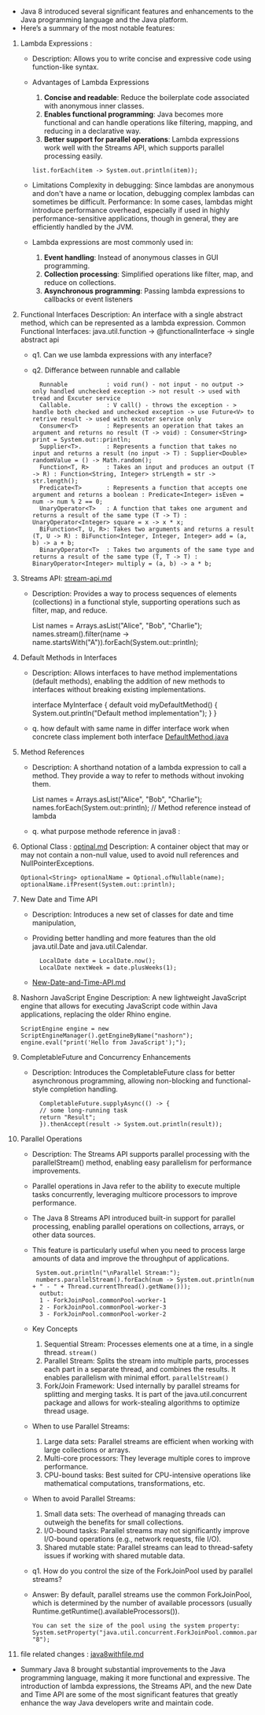 - Java 8 introduced several significant features and enhancements to the Java programming language and the Java platform. 
- Here’s a summary of the most notable features:
1. Lambda Expressions : 
   - Description: Allows you to write concise and expressive code using function-like syntax.
   - Advantages of Lambda Expressions
       1. **Concise and readable**: Reduce the boilerplate code associated with anonymous inner classes.
       2. **Enables functional programming**: Java becomes more functional and can handle operations like filtering, mapping, and reducing in a declarative way.
       3. **Better support for parallel operations**: Lambda expressions work well with the Streams API, which supports parallel processing easily.

         list.forEach(item -> System.out.println(item));
   -  Limitations
      Complexity in debugging: Since lambdas are anonymous and don't have a name or location, debugging complex lambdas can sometimes be difficult.
      Performance: In some cases, lambdas might introduce performance overhead, especially if used in highly performance-sensitive applications, though in general, they are efficiently handled by the JVM.
   - Lambda expressions are most commonly used in:
     1. **Event handling**: Instead of anonymous classes in GUI programming.
     2. **Collection processing**: Simplified operations like filter, map, and reduce on collections.
     3. **Asynchronous programming**: Passing lambda expressions to callbacks or event listeners

2. Functional Interfaces
   Description: An interface with a single abstract method, which can be represented as a lambda expression.
   Common Functional Interfaces: java.util.function -> @functionalInterface -> single abstract api
   - q1. Can we use lambda expressions with any interface?
   - q2. Differance between runnable and callable

           Runnable           : void run() - not input - no output -> only handled unchecked exception -> not result -> used with tread and Excuter service
           Callable.          : V call() - throws the exception - > handle both checked and unchecked exception -> use Future<V> to retrive result -> used with excuter service only
           Consumer<T>        : Represents an operation that takes an argument and returns no result (T -> void) : Consumer<String> print = System.out::println;
           Supplier<T>.       : Represents a function that takes no input and returns a result (no input -> T) : Supplier<Double> randomValue = () -> Math.random();
           Function<T, R>     : Takes an input and produces an output (T -> R) : Function<String, Integer> strLength = str -> str.length();
           Predicate<T>       : Represents a function that accepts one argument and returns a boolean : Predicate<Integer> isEven = num -> num % 2 == 0;
           UnaryOperator<T>   : A function that takes one argument and returns a result of the same type (T -> T) : UnaryOperator<Integer> square = x -> x * x;
           BiFunction<T, U, R>: Takes two arguments and returns a result (T, U -> R) : BiFunction<Integer, Integer, Integer> add = (a, b) -> a + b;
           BinaryOperator<T>  : Takes two arguments of the same type and returns a result of the same type (T, T -> T) : BinaryOperator<Integer> multiply = (a, b) -> a * b;

3. Streams API: 
   [stream-api.md](stream-api.md)
   - Description: Provides a way to process sequences of elements (collections) in a functional style, supporting operations such as filter, map, and reduce.

       List<String> names = Arrays.asList("Alice", "Bob", "Charlie");
       names.stream().filter(name -> name.startsWith("A")).forEach(System.out::println);

4. Default Methods in Interfaces
   - Description: Allows interfaces to have method implementations (default methods), enabling the addition of new methods to interfaces without breaking existing implementations.
   
       interface MyInterface {
       default void myDefaultMethod() {
       System.out.println("Default method implementation");
       }
       }
   - q. how default with same name in differ interface work when concrete class implement both interface
     [DefaultMethod.java](program/DefaultMethod.java)

5. Method References
   - Description: A shorthand notation of a lambda expression to call a method. They provide a way to refer to methods without invoking them.
   
       List<String> names = Arrays.asList("Alice", "Bob", "Charlie");
       names.forEach(System.out::println); // Method reference instead of lambda
   - q. what purpose methode reference in java8 : 

6. Optional Class : [optinal.md](optinal.md)
   Description: A container object that may or may not contain a non-null value, used to avoid null references and NullPointerExceptions.

       Optional<String> optionalName = Optional.ofNullable(name);
       optionalName.ifPresent(System.out::println);

7. New Date and Time API
   - Description: Introduces a new set of classes for date and time manipulation, 
   - Providing better handling and more features than the old java.util.Date and java.util.Calendar.
   
           LocalDate date = LocalDate.now();
           LocalDate nextWeek = date.plusWeeks(1);
   - [New-Date-and-Time-API.md](New-Date-and-Time-API.md)

8. Nashorn JavaScript Engine
   Description: A new lightweight JavaScript engine that allows for executing JavaScript code within Java applications, replacing the older Rhino engine.
   
       ScriptEngine engine = new ScriptEngineManager().getEngineByName("nashorn");
       engine.eval("print('Hello from JavaScript');");

9. CompletableFuture and Concurrency Enhancements
   - Description: Introduces the CompletableFuture class for better asynchronous programming, allowing non-blocking and functional-style completion handling.
   
           CompletableFuture.supplyAsync(() -> {
           // some long-running task
           return "Result";
           }).thenAccept(result -> System.out.println(result));

10. Parallel Operations
    - Description: The Streams API supports parallel processing with the parallelStream() method, enabling easy parallelism for performance improvements.
    - Parallel operations in Java refer to the ability to execute multiple tasks concurrently, leveraging multicore processors to improve performance. 
    - The Java 8 Streams API introduced built-in support for parallel processing, enabling parallel operations on collections, arrays, or other data sources. 
    - This feature is particularly useful when you need to process large amounts of data and improve the throughput of applications.
    
           System.out.println("\nParallel Stream:");
           numbers.parallelStream().forEach(num -> System.out.println(num + " - " + Thread.currentThread().getName()));
            outbut: 
            1 - ForkJoinPool.commonPool-worker-1
            2 - ForkJoinPool.commonPool-worker-3
            3 - ForkJoinPool.commonPool-worker-2
    - Key Concepts
      1. Sequential Stream: Processes elements one at a time, in a single thread.
         `stream()`
      2. Parallel Stream: Splits the stream into multiple parts, processes each part in a separate thread, and combines the results. It enables parallelism with minimal effort.
         `parallelStream()`
      3. Fork/Join Framework: Used internally by parallel streams for splitting and merging tasks. It is part of the java.util.concurrent package and allows for work-stealing algorithms to optimize thread usage.
    - When to use Parallel Streams:
      1. Large data sets: Parallel streams are efficient when working with large collections or arrays.
      2. Multi-core processors: They leverage multiple cores to improve performance.
      3. CPU-bound tasks: Best suited for CPU-intensive operations like mathematical computations, transformations, etc.
    - When to avoid Parallel Streams:
      1. Small data sets: The overhead of managing threads can outweigh the benefits for small collections.
      2. I/O-bound tasks: Parallel streams may not significantly improve I/O-bound operations (e.g., network requests, file I/O).
      3. Shared mutable state: Parallel streams can lead to thread-safety issues if working with shared mutable data.
    - q1. How do you control the size of the ForkJoinPool used by parallel streams?
    - Answer: By default, parallel streams use the common ForkJoinPool, which is determined by the number of available processors (usually Runtime.getRuntime().availableProcessors()). 
       
          You can set the size of the pool using the system property:
          System.setProperty("java.util.concurrent.ForkJoinPool.common.parallelism", "8");
11. file related changes : 
     [java8withfile.md](java8withfile.md)


- Summary
    Java 8 brought substantial improvements to the Java programming language, 
    making it more functional and expressive. The introduction of lambda expressions, 
    the Streams API, and the new Date and Time API are some of the most significant features that greatly enhance the way Java developers write and maintain code.